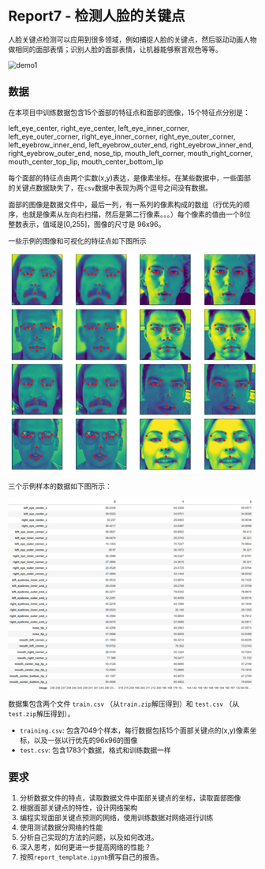 # Report7 - 检测人脸的关键点

人脸关键点检测可以应用到很多领域，例如捕捉人脸的关键点，然后驱动动画人物做相同的面部表情；识别人脸的面部表情，让机器能够察言观色等等。

![demo1](images/demo1.gif)


## 数据

在本项目中训练数据包含15个面部的特征点和面部的图像，15个特征点分别是：

left_eye_center, right_eye_center, left_eye_inner_corner, left_eye_outer_corner, right_eye_inner_corner, right_eye_outer_corner, left_eyebrow_inner_end, left_eyebrow_outer_end, right_eyebrow_inner_end, right_eyebrow_outer_end, nose_tip, mouth_left_corner, mouth_right_corner, mouth_center_top_lip, mouth_center_bottom_lip

每个面部的特征点由两个实数(x,y)表达，是像素坐标。在某些数据中，一些面部的关键点数据缺失了，在`csv`数据中表现为两个逗号之间没有数据。

面部的图像是数据文件中，最后一列，有一系列的像素构成的数组（行优先的顺序，也就是像素从左向右扫描，然后是第二行像素。。。）每个像素的值由一个8位整数表示，值域是[0,255]，图像的尺寸是 96x96。

一些示例的图像和可视化的特征点如下图所示

![sample image](images/sample_images.png)



三个示例样本的数据如下图所示：

![data structure](images/data_structure.png)


数据集包含两个文件 `train.csv` （从`train.zip`解压得到）和 `test.csv` （从`test.zip`解压得到）。
* `training.csv`: 包含7049个样本，每行数据包括15个面部关键点的(x,y)像素坐标，以及一张以行优先的96x96的图像
* `test.csv`: 包含1783个数据，格式和训练数据一样


## 要求

1. 分析数据文件的特点，读取数据文件中面部关键点的坐标，读取面部图像
2. 根据面部关键点的特性，设计网络架构
3. 编程实现面部关键点预测的网络，使用训练数据对网络进行训练
4. 使用测试数据分网络的性能
5. 分析自己实现的方法的问题，以及如何改进。
6. 深入思考，如何更进一步提高网络的性能？
7. 按照`report_template.ipynb`撰写自己的报告。


